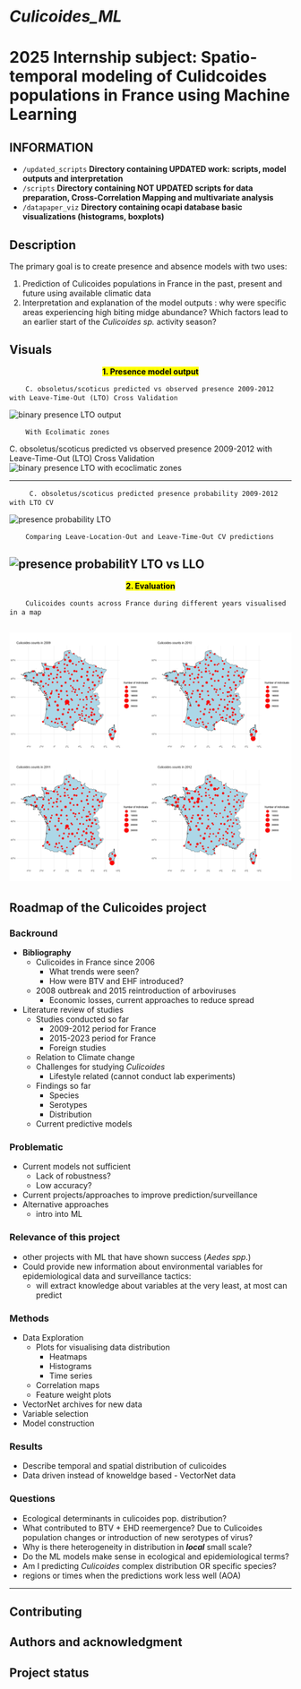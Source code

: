 # _Culicoides_ML_

# 2025 Internship subject: **Spatio-temporal modeling of Culidcoides populations in France using Machine Learning**

## INFORMATION
- `/updated_scripts`
    **Directory containing UPDATED work: scripts, model outputs and interpretation**
- `/scripts`
    **Directory containing NOT UPDATED scripts for data preparation, Cross-Correlation Mapping and multivariate analysis**
- `/datapaper_viz`
    **Directory containing ocapi database basic visualizations (histograms, boxplots)**
## Description
The primary goal is to create presence and absence models with two uses:
1) Prediction of Culicoides populations in France in the past, present and future using available climatic data
2) Interpretation and explanation of the model outputs : why were specific areas experiencing high biting midge abundance? Which factors lead to an earlier start of the *Culicoides sp.* activity season?
## Visuals
**<p align="center"> <mark>1. Presence model output</mark>** </p>

        C. obsoletus/scoticus predicted vs observed presence 2009-2012 with Leave-Time-Out (LTO) Cross Validation
![binary presence LTO output](/https://gitlab.cirad.fr/astre/culicoides_ml/updated_scripts/interpretation/model/presence/binary_LTO.jpeg)

        With Ecolimatic zones
 C. obsoletus/scoticus predicted vs observed presence 2009-2012 with Leave-Time-Out (LTO) Cross Validation
![binary presence LTO with ecoclimatic zones](https://gitlab.cirad.fr/astre/culicoides_ml/updated_scripts/interpretation/model/presence/eco_cli_year/binary_LTO_ecocli.jpeg)

-----------------------------------
         C. obsoletus/scoticus predicted presence probability 2009-2012 with LTO CV
![presence probability LTO](https://gitlab.cirad.fr/astre/culicoides_ml/updated_scripts/interpretation/model/presence/presence_LTO_probability.jpeg)

        Comparing Leave-Location-Out and Leave-Time-Out CV predictions
![presence probabilitY LTO vs LLO](https://gitlab.cirad.fr/astre/culicoides_ml/updated_scripts/interpretation/model/presence/LTTO_probability.jpeg)
-----------------------------------
**<p align="center"> <mark>2. Evaluation </mark>** </p>
<!-- 
        Histogram of Culicoides spp. counts per trap per night 2009-2012 with mean and median
![Histogram of *Culicoides spp* counts per trap per night 2009-2012 with mean and median](./Visualised_Data_basic/Histograms/hist_pertrap_pernight_with_stats_cornflower_2009_2012.jpeg)

        With separate years
![Histogram of *Culicoides spp* counts per trap per night with mean and median (separate years)](./Visualised_Data_basic/Histograms/hist_pertrap_pernight_with_stats_cornflower_indiv_years.jpeg)

        With separate years and Ecoclimatic zones
![Histogram of *Culicoides spp* counts per trap per night with Ecoclimatic zones (separate years)](./Visualised_Data_basic/Histograms/hist_pertrap_pernight_with_stats_cornflower_indiv_years_eco_cli.jpeg)
-----------------------------------
**<p align="center"> <mark>3. Timeseries</mark>** </p>
        Temporal changes of TOTAL daily counts of Culidoides spp. per each sampling day
![Temporal changes of total daily counts of *Culidoides spp.* per each sampling day](./Visualised_Data_basic/Spatio-temporal/temporal_simple_cumulative.jpeg)

        With Ecoclimatic Zones
![Temporal changes of total daily counts of *Culicoides spp.* per each sampling day with Ecoclimatic zones](./Visualised_Data_basic/Spatio-temporal/temporal_changes_all_species.jpeg)
----------------------------------
        Temporal changes of mean daily counts of Culidoides spp. per trap per each sampling day
![Temporal changes of mean daily counts of *Culidoides spp.* per trap per each sampling day](./Visualised_Data_basic/Spatio-temporal/temporal_simple_per_trap_per_day_mean.jpeg)
----------------------------------
**<p align="center">Various ways to present the same data** </p>
        Standardized counts of Culidoides spp. per trap per each sampling day (month's mean)
![Standardized counts of *Culidoides spp.* per trap per each sampling day (month's mean)](./Visualised_Data_basic/Spatio-temporal/temporal_month_avg_per_trap.jpeg)

         With Ecoclmatic Zone
![Timeseries of standardized counts of *Culidoides spp.* per trap per each sampling day (month's mean) with Ecoclimatic zones](./Visualised_Data_basic/Spatio-temporal/temporal_month_avg_per_trap_ECO_CLI.jpeg)

        Same data but separated by Ecoclimatic Zone and represented with bars
![Barchart timeseries of standardized counts of *Culidoides spp.* per trap per each sampling day (month's mean)](./Visualised_Data_basic/Spatio-temporal/temporal_month_avg_per_trap_eco_cli_detailed_bars.jpeg)

         Barcharts with Ecoclimatic zone
![Barchart timeseries of standardized counts of *Culidoides spp.* per trap per each sampling day (month's mean) with Ecoclimatic zones](./Visualised_Data_basic/Spatio-temporal/temporal_month_avg_per_trap_ECO_CLI_bars.jpeg)
-----------------------------------
**<p align="center"> <mark>4. Maps</mark>** </p> -->

        Culicoides counts across France during different years visualised in a map
![Culicoides counts across France during different years visualised in a map](./Visualised_Data_basic/Spatio-temporal/france2009_2012_maps_page-0001.jpg)
----------------------------------
## Roadmap of the **Culicoides project**

### **Backround**
- **Bibliography**
    - Culicoides in France since 2006
        - What trends were seen?
        - How were BTV and EHF introduced?
    - 2008 outbreak and 2015 reintroduction of arboviruses
        - Economic losses, current approaches to reduce spread
- Literature review of studies
    - Studies conducted so far
        - 2009-2012 period for France
        - 2015-2023 period for France
        - Foreign studies
    - Relation to Climate change
    - Challenges for studying *Culicoides*
        - Lifestyle related (cannot conduct lab experiments)
    - Findings so far
        - Species
        - Serotypes
        - Distribution
    - Current predictive models

### **Problematic**
- Current models not sufficient
    - Lack of robustness?
    - Low accuracy?
- Current projects/approaches to improve prediction/surveillance
- Alternative approaches
    - intro into ML

### **Relevance of this project**
- other projects with ML that have shown success (*Aedes spp*.)
- Could provide new information about environmental variables for epidemiological data and surveillance tactics:
    - will extract knowledge about variables at the very least, at most can predict

### **Methods**
- Data Exploration
    - Plots for visualising data distribution
        - Heatmaps
        - Histograms
        - Time series
    - Correlation maps
    - Feature weight plots
- VectorNet archives for new data
- Variable selection
- Model construction

### **Results**
- Describe temporal and spatial distribution of culicoides
- Data driven instead of knoweldge based - VectorNet data

### **Questions**
- Ecological determinants in culicoides pop. distribution?
- What contributed to BTV + EHD reemergence? Due to Culicoides population changes or introduction of new serotypes of virus?
- Why is there heterogeneity in distribution in ***local*** small scale?
- Do the ML models make sense in ecological and epidemiological terms?
- Am I predicting *Culicoides* complex distribution OR specific species?
- regions or times when the predictions work less well (AOA)

----

## Contributing

## Authors and acknowledgment

## Project status

